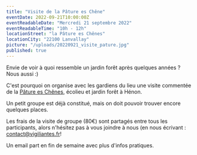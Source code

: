 ```yaml
---
title: "Visite de la Pâture es Chêne"
eventDate: 2022-09-21T10:00:00Z
eventReadableDate: "Mercredi 21 septembre 2022"
eventReadableTime: "10h - 12h"
locationStreet: "la Pâture es Chênes"
locationCity: "22100 Lanvallay"
picture: "/uploads/20220921_visite_pature.jpg"
published: true
---
```


Envie de voir à quoi ressemble un jardin forêt après quelques années ? Nous aussi :)

C'est pourquoi on organise avec les gardiens du lieu une visite commentée de la [Pâture es Chênes](https://www.lapatureeschenes.fr/), écolieu et jardin forêt à Hénon.

Un petit groupe est déjà constitué, mais on doit pouvoir trouver encore quelques places.

<!--more-->

Les frais de la visite de groupe (80€) sont partagés entre tous les participants, alors n'hésitez pas à vous joindre à nous (en nous écrivant : [contact@vigiliantes.fr](mailto:contact@vigiliantes.fr)!

Un email part en fin de semaine avec plus d'infos pratiques.


